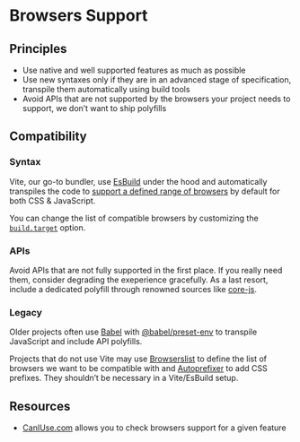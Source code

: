 # Browsers Support

## Principles

- Use native and well supported features as much as possible
- Use new syntaxes only if they are in an advanced stage of specification, transpile them automatically using build tools
- Avoid APIs that are not supported by the browsers your project needs to support, we don’t want to ship polyfills

## Compatibility

### Syntax

Vite, our go-to bundler, use [EsBuild](https://esbuild.github.io/api/#target) under the hood and automatically transpiles the code to [support a defined range of browsers](https://vitejs.dev/guide/build.html#browser-compatibility) by default for both CSS & JavaScript.

You can change the list of compatible browsers by customizing the [`build.target`](https://vitejs.dev/config/build-options.html#build-target) option.

### APIs

Avoid APIs that are not fully supported in the first place. If you really need them, consider degrading the exeperience gracefully. As a last resort, include a dedicated polyfill through renowned sources like [core-js](https://github.com/zloirock/core-js).

### Legacy

Older projects often use [Babel](https://babeljs.io/) with [@babel/preset-env](https://babeljs.io/docs/en/babel-preset-env) to transpile JavaScript and include API polyfills.

Projects that do not use Vite may use [Browserslist](https://github.com/browserslist/browserslist) to define the list of browsers we want to be compatible with and [Autoprefixer](https://github.com/postcss/autoprefixer) to add CSS prefixes. They shouldn’t be necessary in a Vite/EsBuild setup.

## Resources

- [CanIUse.com](https://caniuse.com/) allows you to check browsers support for a given feature
